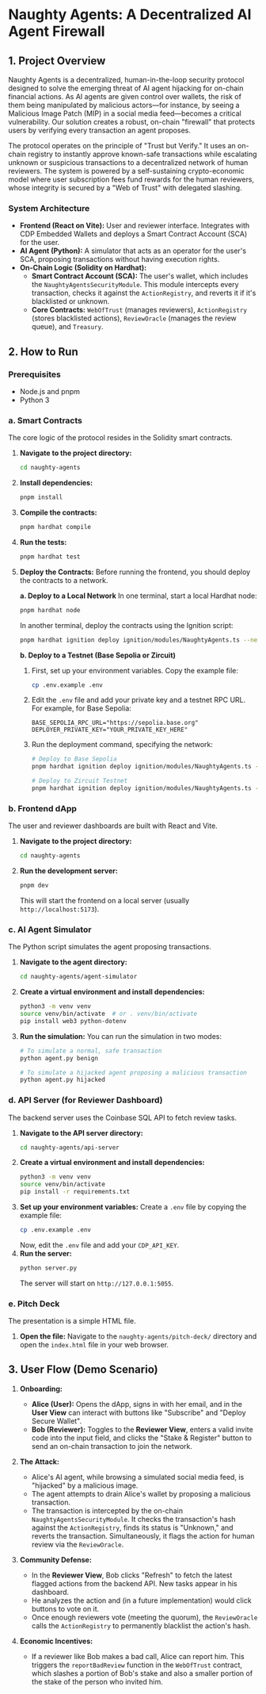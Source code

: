 # Naughty Agents: A Decentralized AI Agent Firewall

## 1. Project Overview

Naughty Agents is a decentralized, human-in-the-loop security protocol designed to solve the emerging threat of AI agent hijacking for on-chain financial actions. As AI agents are given control over wallets, the risk of them being manipulated by malicious actors—for instance, by seeing a Malicious Image Patch (MIP) in a social media feed—becomes a critical vulnerability. Our solution creates a robust, on-chain "firewall" that protects users by verifying every transaction an agent proposes.

The protocol operates on the principle of "Trust but Verify." It uses an on-chain registry to instantly approve known-safe transactions while escalating unknown or suspicious transactions to a decentralized network of human reviewers. The system is powered by a self-sustaining crypto-economic model where user subscription fees fund rewards for the human reviewers, whose integrity is secured by a "Web of Trust" with delegated slashing.

### System Architecture

- **Frontend (React on Vite):** User and reviewer interface. Integrates with CDP Embedded Wallets and deploys a Smart Contract Account (SCA) for the user.
- **AI Agent (Python):** A simulator that acts as an operator for the user's SCA, proposing transactions without having execution rights.
- **On-Chain Logic (Solidity on Hardhat):**
    - **Smart Contract Account (SCA):** The user's wallet, which includes the `NaughtyAgentsSecurityModule`. This module intercepts every transaction, checks it against the `ActionRegistry`, and reverts it if it's blacklisted or unknown.
    - **Core Contracts:** `WebOfTrust` (manages reviewers), `ActionRegistry` (stores blacklisted actions), `ReviewOracle` (manages the review queue), and `Treasury`.

## 2. How to Run

### Prerequisites
- Node.js and pnpm
- Python 3

### a. Smart Contracts

The core logic of the protocol resides in the Solidity smart contracts.

1.  **Navigate to the project directory:**
    ```bash
    cd naughty-agents
    ```
2.  **Install dependencies:**
    ```bash
    pnpm install
    ```
3.  **Compile the contracts:**
    ```bash
    pnpm hardhat compile
    ```
4.  **Run the tests:**
    ```bash
    pnpm hardhat test
    ```
5.  **Deploy the Contracts:**
    Before running the frontend, you should deploy the contracts to a network.

    **a. Deploy to a Local Network**
    In one terminal, start a local Hardhat node:
    ```bash
    pnpm hardhat node
    ```
    In another terminal, deploy the contracts using the Ignition script:
    ```bash
    pnpm hardhat ignition deploy ignition/modules/NaughtyAgents.ts --network localhost
    ```

    **b. Deploy to a Testnet (Base Sepolia or Zircuit)**
    1.  First, set up your environment variables. Copy the example file:
        ```bash
        cp .env.example .env
        ```
    2.  Edit the `.env` file and add your private key and a testnet RPC URL. For example, for Base Sepolia:
        ```
        BASE_SEPOLIA_RPC_URL="https://sepolia.base.org"
        DEPLOYER_PRIVATE_KEY="YOUR_PRIVATE_KEY_HERE"
        ```
    3.  Run the deployment command, specifying the network:
        ```bash
        # Deploy to Base Sepolia
        pnpm hardhat ignition deploy ignition/modules/NaughtyAgents.ts --network base-sepolia

        # Deploy to Zircuit Testnet
        pnpm hardhat ignition deploy ignition/modules/NaughtyAgents.ts --network zircuit
        ```

### b. Frontend dApp

The user and reviewer dashboards are built with React and Vite.

1.  **Navigate to the project directory:**
    ```bash
    cd naughty-agents
    ```
2.  **Run the development server:**
    ```bash
    pnpm dev
    ```
    This will start the frontend on a local server (usually `http://localhost:5173`).

### c. AI Agent Simulator

The Python script simulates the agent proposing transactions.

1.  **Navigate to the agent directory:**
    ```bash
    cd naughty-agents/agent-simulator
    ```
2.  **Create a virtual environment and install dependencies:**
    ```bash
    python3 -m venv venv
    source venv/bin/activate  # or . venv/bin/activate
    pip install web3 python-dotenv
    ```
3.  **Run the simulation:**
    You can run the simulation in two modes:
    ```bash
    # To simulate a normal, safe transaction
    python agent.py benign

    # To simulate a hijacked agent proposing a malicious transaction
    python agent.py hijacked
    ```

### d. API Server (for Reviewer Dashboard)

The backend server uses the Coinbase SQL API to fetch review tasks.

1.  **Navigate to the API server directory:**
    ```bash
    cd naughty-agents/api-server
    ```
2.  **Create a virtual environment and install dependencies:**
    ```bash
    python3 -m venv venv
    source venv/bin/activate
    pip install -r requirements.txt
    ```
3.  **Set up your environment variables:**
    Create a `.env` file by copying the example file:
    ```bash
    cp .env.example .env
    ```
    Now, edit the `.env` file and add your `CDP_API_KEY`.
4.  **Run the server:**
    ```bash
    python server.py
    ```
    The server will start on `http://127.0.0.1:5055`.

### e. Pitch Deck

The presentation is a simple HTML file.

1.  **Open the file:**
    Navigate to the `naughty-agents/pitch-deck/` directory and open the `index.html` file in your web browser.

## 3. User Flow (Demo Scenario)

1.  **Onboarding:**
    - **Alice (User):** Opens the dApp, signs in with her email, and in the **User View** can interact with buttons like "Subscribe" and "Deploy Secure Wallet".
    - **Bob (Reviewer):** Toggles to the **Reviewer View**, enters a valid invite code into the input field, and clicks the "Stake & Register" button to send an on-chain transaction to join the network.

2.  **The Attack:**
    - Alice's AI agent, while browsing a simulated social media feed, is "hijacked" by a malicious image.
    - The agent attempts to drain Alice's wallet by proposing a malicious transaction.
    - The transaction is intercepted by the on-chain `NaughtyAgentsSecurityModule`. It checks the transaction's hash against the `ActionRegistry`, finds its status is "Unknown," and reverts the transaction. Simultaneously, it flags the action for human review via the `ReviewOracle`.

3.  **Community Defense:**
    - In the **Reviewer View**, Bob clicks "Refresh" to fetch the latest flagged actions from the backend API. New tasks appear in his dashboard.
    - He analyzes the action and (in a future implementation) would click buttons to vote on it.
    - Once enough reviewers vote (meeting the quorum), the `ReviewOracle` calls the `ActionRegistry` to permanently blacklist the action's hash.

4.  **Economic Incentives:**
    - If a reviewer like Bob makes a bad call, Alice can report him. This triggers the `reportBadReview` function in the `WebOfTrust` contract, which slashes a portion of Bob's stake and also a smaller portion of the stake of the person who invited him.
